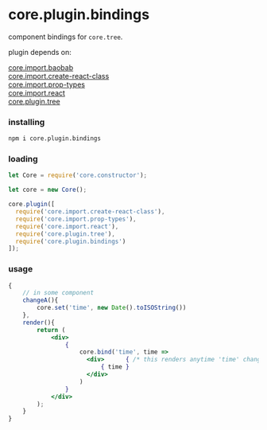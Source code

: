 # core.plugin.bindings

component bindings for `core.tree`.




plugin depends on:
<div>
  <a href="https://github.com/ido-ofir/core.import.baobab">core.import.baobab</a>
</div>
<div>
  <a href="https://github.com/ido-ofir/core.import.create-react-class">core.import.create-react-class</a>
</div>
<div>
  <a href="https://github.com/ido-ofir/core.import.prop-types">core.import.prop-types</a>
</div>
<div>
  <a href="https://github.com/ido-ofir/core.import.react">core.import.react</a>
</div>
<div>
  <a href="https://github.com/ido-ofir/core.plugin.tree">core.plugin.tree</a>
</div>

### installing

```sh
npm i core.plugin.bindings
```

### loading
```js
let Core = require('core.constructor');

let core = new Core();

core.plugin([
  require('core.import.create-react-class'),
  require('core.import.prop-types'),
  require('core.import.react'),
  require('core.plugin.tree'),
  require('core.plugin.bindings')
]);
```


### usage
```jsx
{
    // in some component
    changeA(){
        core.set('time', new Date().toISOString())
    },
    render(){
        return (
            <div>
                { 
                    core.bind('time', time => 
                      <div>      { /* this renders anytime 'time' changes */ }
                          { time }
                      </div>
                    )
                }
            </div>
        );
    }
}
```
